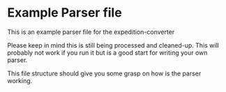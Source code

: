 Example Parser file
===================
This is an example parser file for the expedition-converter

Please keep in mind this is still being processed and cleaned-up. 
This will probably not work if you run it but is a good start for writing your own parser. 

This file structure should give you some grasp on how is the parser working.
